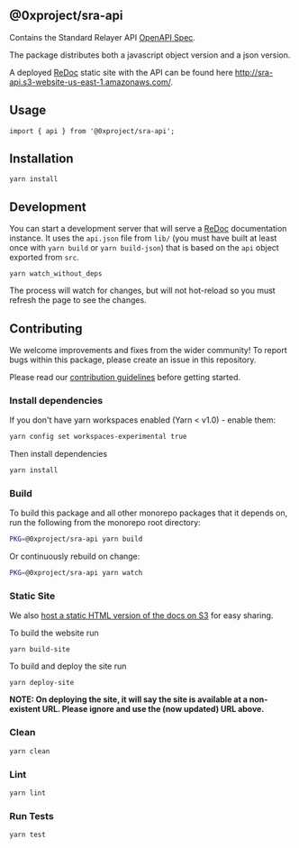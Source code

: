 ## @0xproject/sra-api

Contains the Standard Relayer API [OpenAPI Spec](https://github.com/OAI/OpenAPI-Specification).

The package distributes both a javascript object version and a json version.

A deployed [ReDoc](https://github.com/Rebilly/ReDoc) static site with the API can be found here http://sra-api.s3-website-us-east-1.amazonaws.com/.

## Usage

```
import { api } from '@0xproject/sra-api';
```

## Installation

```
yarn install
```

## Development

You can start a development server that will serve a [ReDoc](https://github.com/Rebilly/ReDoc) documentation instance. It uses the `api.json` file from `lib/` (you must have built at least once with `yarn build` or `yarn build-json`) that is based on the `api` object exported from `src`.

```
yarn watch_without_deps
```

The process will watch for changes, but will not hot-reload so you must refresh the page to see the changes.

## Contributing

We welcome improvements and fixes from the wider community! To report bugs within this package, please create an issue in this repository.

Please read our [contribution guidelines](../../CONTRIBUTING.md) before getting started.

### Install dependencies

If you don't have yarn workspaces enabled (Yarn < v1.0) - enable them:

```bash
yarn config set workspaces-experimental true
```

Then install dependencies

```bash
yarn install
```

### Build

To build this package and all other monorepo packages that it depends on, run the following from the monorepo root directory:

```bash
PKG=@0xproject/sra-api yarn build
```

Or continuously rebuild on change:

```bash
PKG=@0xproject/sra-api yarn watch
```

### Static Site

We also [host a static HTML version of the docs on S3](http://sra-api.s3-website-us-east-1.amazonaws.com/) for easy sharing.

To build the website run

```
yarn build-site
```

To build and deploy the site run

```
yarn deploy-site
```

**NOTE: On deploying the site, it will say the site is available at a non-existent URL. Please ignore and use the (now updated) URL above.**

### Clean

```bash
yarn clean
```

### Lint

```bash
yarn lint
```

### Run Tests

```bash
yarn test
```
